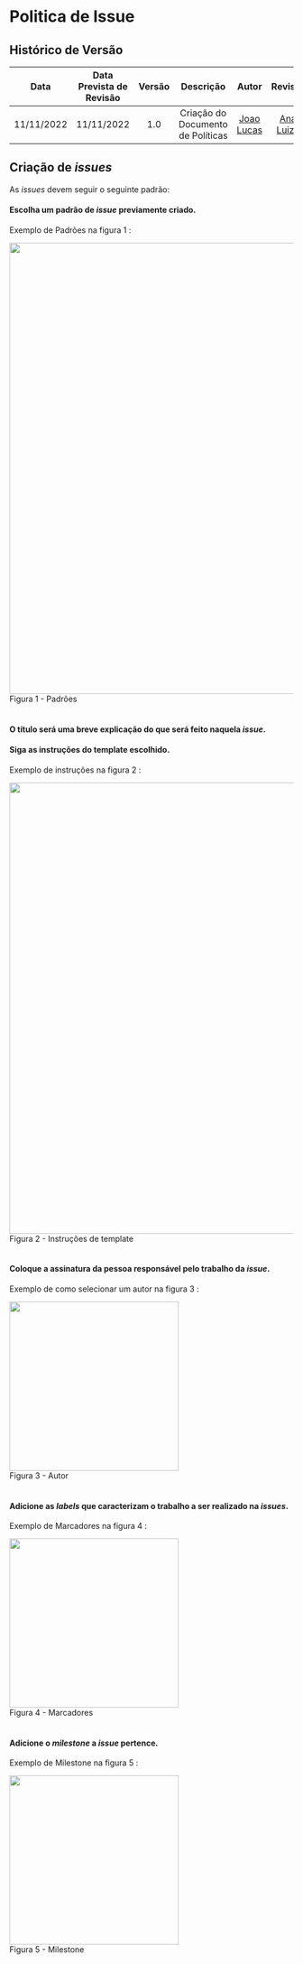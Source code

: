 # Politica de Issue

## Histórico de Versão
|Data|Data Prevista de Revisão|Versão|Descrição|Autor|Revisor|
| :----------: |:-----------:| :------: | :-----------: | :---------: |:---------: |
|11/11/2022|11/11/2022|1.0|Criação do Documento de Políticas| [Joao Lucas](https://github.com/HacKairos)| [Ana Luiza](https://github.com/AnHoff) |

## Criação de _issues_

As _issues_ devem seguir o seguinte padrão:

#### Escolha um padrão de _issue_ previamente criado.
Exemplo de Padrões na figura 1 :

<img src="https://user-images.githubusercontent.com/57872849/181662709-5c970930-a90a-47f2-b729-5470daf32fb7.png" width="800"><br>Figura 1 - Padrões
<br></br>

#### O título será uma breve explicação do que será feito naquela _issue_.  

#### Siga as instruções do template escolhido.
Exemplo de instruções na figura 2 :

<img src="https://user-images.githubusercontent.com/57872849/181662817-a22131b0-23c4-46af-b180-cc0dd4ec9e19.png" width="800"><br>Figura 2 - Instruções de template
<br></br>

#### Coloque a assinatura da pessoa responsável pelo trabalho da _issue_.  
Exemplo de como selecionar um autor na figura 3 :

<img src="https://user-images.githubusercontent.com/57872849/181663332-1f52c00f-183e-457d-9ba2-31bb6525b382.png" width="300"><br>Figura 3 - Autor
<br></br>

#### Adicione as _labels_ que caracterizam o trabalho a ser realizado na _issues_.
Exemplo de Marcadores na figura 4 :

<img src="https://user-images.githubusercontent.com/57872849/181663149-7622a2f1-0cb0-4e47-b6e0-6c056cf2eddc.png" width="300"><br>Figura 4 - Marcadores
<br></br>

#### Adicione o _milestone_ a _issue_ pertence.
Exemplo de Milestone na figura 5 :

<img src="https://user-images.githubusercontent.com/57872849/181663407-91a910ae-6c51-493d-ac2a-61fc37f798a0.png" width="300"><br>Figura 5 - Milestone
